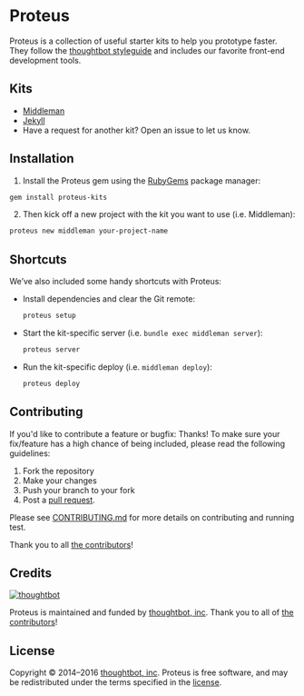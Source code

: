 # Proteus

Proteus is a collection of useful starter kits to help you prototype
faster. They follow the [thoughtbot styleguide](https://github.com/thoughtbot/guides)
and includes our favorite front-end development tools.

## Kits

* [Middleman](http://github.com/thoughtbot/proteus-middleman)
* [Jekyll](http://github.com/thoughtbot/proteus-jekyll)
* Have a request for another kit? Open an issue to let us know.

## Installation

1. Install the Proteus gem using the [RubyGems](https://rubygems.org) package manager:

  ```bash
  gem install proteus-kits
  ```

2. Then kick off a new project with the kit you want to use (i.e. Middleman):

  ```bash
  proteus new middleman your-project-name
  ```

## Shortcuts

We’ve also included some handy shortcuts with Proteus:

- Install dependencies and clear the Git remote:

  ```bash
  proteus setup
  ```

- Start the kit-specific server (i.e. `bundle exec middleman server`):

  ```bash
  proteus server
  ```

- Run the kit-specific deploy (i.e. `middleman deploy`):

  ```bash
  proteus deploy
  ```

## Contributing

If you'd like to contribute a feature or bugfix: Thanks! To make sure your
fix/feature has a high chance of being included, please read the following
guidelines:

1. Fork the repository
2. Make your changes
3. Push your branch to your fork
4. Post a [pull request](https://github.com/thoughtbot/proteus/compare).

Please see [CONTRIBUTING.md](CONTRIBUTING.md) for more details on contributing and running test.

Thank you to all [the contributors](https://github.com/thoughtbot/proteus-middleman/contributors)!

## Credits

[![thoughtbot](http://images.thoughtbot.com/bourbon/thoughtbot-logo.svg)](http://thoughtbot.com)

Proteus is maintained and funded by [thoughtbot, inc](http://thoughtbot.com). Thank you to all of [the contributors](https://github.com/thoughtbot/proteus-middleman/contributors)!

## License

Copyright © 2014–2016 [thoughtbot, inc](http://thoughtbot.com). Proteus is free software, and may be redistributed under the terms specified in the [license](LICENSE.md).
